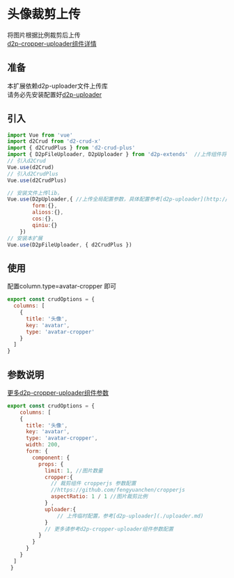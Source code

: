 
# 头像裁剪上传
将图片根据比例裁剪后上传   
[d2p-cropper-uploader组件详情](../components/d2p-cropper-uploader) 
## 准备
本扩展依赖d2p-uploader文件上传库   
请务必先安装配置好[d2p-uploader](./uploader.md)

## 引入
```javascript
import Vue from 'vue'
import d2Crud from 'd2-crud-x'
import { d2CrudPlus } from 'd2-crud-plus'
import { D2pFileUploader, D2pUploader } from 'd2p-extends'  //上传组件将会懒加载
// 引入d2Crud
Vue.use(d2Crud)
// 引入d2CrudPlus
Vue.use(d2CrudPlus)

// 安装文件上传lib，  
Vue.use(D2pUploader,{ //上传全局配置参数，具体配置参考[d2p-uploader](http://d2-crud-plus.docmirror.cn/d2-crud-plus/guide/extends/uploader.html)
        form:{},
        alioss:{},
        cos:{},
        qiniu:{}
    }) 
// 安装本扩展
Vue.use(D2pFileUploader, { d2CrudPlus })

```

## 使用
配置column.type=avatar-cropper 即可   

```javascript
export const crudOptions = {
  columns: [
    {
      title: '头像',
      key: 'avatar',
      type: 'avatar-cropper'
    }
  ]
}
```
## 参数说明
[更多d2p-cropper-uploader组件参数](../components/d2p-cropper-uploader) 
```javascript
export const crudOptions = {
    columns: [
    {
      title: '头像',
      key: 'avatar',
      type: 'avatar-cropper',
      width: 200,
      form: {
        component: {
          props: {
            limit: 1, //图片数量
            cropper:{
              // 裁剪组件 cropperjs 参数配置
              //https://github.com/fengyuanchen/cropperjs
              aspectRatio: 1 / 1 //图片裁剪比例
            } ,
            uploader:{
                // 上传临时配置，参考[d2p-uploader](./uploader.md)
            }
            // 更多请参考d2p-cropper-uploader组件参数配置
          }
        }
      }
    }  
  ]
 }
```
